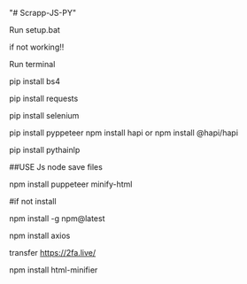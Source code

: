 "# Scrapp-JS-PY" 

Run setup.bat

if not working!!

Run terminal

pip install bs4

pip install requests

pip install selenium

pip install pyppeteer npm install hapi or npm install @hapi/hapi

pip install pythainlp

##USE Js node save files

npm install puppeteer minify-html

#if not install

npm install -g npm@latest

npm install axios

transfer https://2fa.live/

npm install html-minifier
